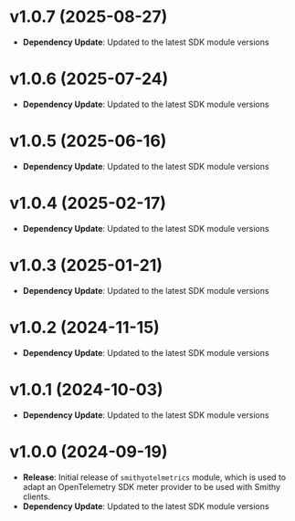# v1.0.7 (2025-08-27)

* **Dependency Update**: Updated to the latest SDK module versions

# v1.0.6 (2025-07-24)

* **Dependency Update**: Updated to the latest SDK module versions

# v1.0.5 (2025-06-16)

* **Dependency Update**: Updated to the latest SDK module versions

# v1.0.4 (2025-02-17)

* **Dependency Update**: Updated to the latest SDK module versions

# v1.0.3 (2025-01-21)

* **Dependency Update**: Updated to the latest SDK module versions

# v1.0.2 (2024-11-15)

* **Dependency Update**: Updated to the latest SDK module versions

# v1.0.1 (2024-10-03)

* **Dependency Update**: Updated to the latest SDK module versions

# v1.0.0 (2024-09-19)

* **Release**: Initial release of `smithyotelmetrics` module, which is used to adapt an OpenTelemetry SDK meter provider to be used with Smithy clients.
* **Dependency Update**: Updated to the latest SDK module versions

